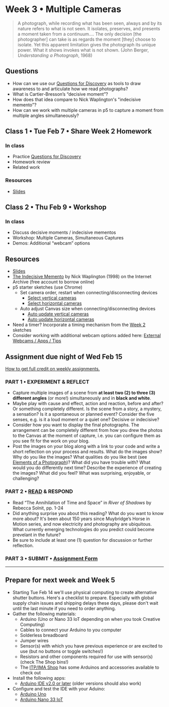 # Week 3 • Multiple Cameras

>A photograph, while recording what has been seen, always and by its nature refers to what is not seen. It isolates, preserves, and presents a moment taken from a continuum…. The only decision [the photographer] can take is as regards the moment [they] choose to isolate. Yet this apparent limitation gives the photograph its unique power. What it shows invokes what is not shown. (John Berger, *Understanding a Photograph*, 1968)

## Questions

- How can we use our [Questions for Discovery](https://github.com/ellennickles/xphoto-s23/blob/main/resources/questions-for-discovery.md) as tools to draw awareness to and articulate how we read photographs?
- What is Cartier-Bresson’s “decisive moment”?
- How does that idea compare to Nick Waplington's "indecisive memento"?
- How can we work with multiple cameras in p5 to capture a moment from multiple angles simultaneously?

## Class 1 • Tue Feb 7 • Share Week 2 Homework

### In class

- Practice [Questions for Discovery](https://github.com/ellennickles/xphoto-s23/blob/main/resources/questions-for-discovery.md)
- Homework review
- Related work

### Resources

- [Slides](https://drive.google.com/drive/u/1/folders/1bp6ZJ3krohBmhxB699nj1edjueV8w-EO)

## Class 2 • Thu Feb 9 • Workshop

### In class

- Discuss decisive moments / indecisive mementos
- Workshop: Multiple Cameras, Simultaneous Captures
- Demos: Additional “webcam” options

## Resources

- [Slides](https://drive.google.com/drive/u/1/folders/1bp6ZJ3krohBmhxB699nj1edjueV8w-EO)
- [The Indecisive Memento](https://archive.org/details/indecisivemement0000wapl) by Nick Waplington (1998) on the Internet Archive (free account to borrow online)
- p5 starter sketches (use Chrome)
  - Set camera order, restart when connecting/disconnecting devices
    - [Select vertical
      cameras](https://editor.p5js.org/enickles/sketches/biufMnBGa)
    - [Select horizontal
      cameras](https://editor.p5js.org/enickles/sketches/UU0X2YEfT)
  - Auto adjust Canvas size when connecting/disconnecting devices
    - [Auto update vertical
      cameras](https://editor.p5js.org/enickles/sketches/9vd7ZEG_Q)
    - [Auto update horizontal cameras](https://editor.p5js.org/enickles/sketches/yV3eu1mHG)
 - Need a timer? Incorporate a timing mechanism from the [Week 2](https://github.com/ellennickles/xphoto-s23/tree/main/week2#resources) sketches
 - Consider working with additional webcam options added here: [External Webcams / Apps / Tips](https://tinyurl.com/externalwebcams)

## Assignment due night of Wed Feb 15

[How to get full credit on weekly assignments.](https://github.com/ellennickles/xphoto-s23#overview-of-assignments)

### PART 1 • EXPERIMENT & REFLECT
- Capture multiple images of a scene from **at least two (2) to three (3) different angles** (or more!) simultaneously and in **black and white**. 
- Maybe play with cause and effect, action and reaction, before and after? Or something completely different. Is the scene from a story, a mystery, a sensation? Is it a spontaneous or planned event? Consider the five senses, e.g. is it a loud moment or a quiet one? Decisive or indecisive?
- Consider how you want to display the final photographs. The arrangement can be
  completely different from how you drew the photos to the Canvas at the moment
  of capture, i.e. you can configure them as you see fit for the work on your
  blog.
- Post the images on your blog along with a link to your code and write a short reflection on your process and results. What do the images show? Why do you like the images? What qualities do you like best (see [Elements of a Photograph](https://github.com/ellennickles/xphoto-s23/blob/main/resources/photograph-elements.md))? What did you have trouble with? What would you do differently next time? Describe the experience of creating the images? What did you feel? What was surprising, enjoyable, or challenging?

### PART 2 • [READ](https://drive.google.com/drive/u/1/folders/1bp6ZJ3krohBmhxB699nj1edjueV8w-EO) & RESPOND

- Read “The Annihilation of Time and Space” in *River of Shadows* by Rebecca Solnit, pp. 1-24  
- Did anything surprise you about this reading? What do you want to know more about? It's been about 150 years since Muybridge’s Horse in Motion series, and now electricity and photography are ubiquitous. What currently emerging technologies do you predict could become prevelant in the future? 
- Be sure to include at least one (1) question for discussion or further reflection.

### PART 3 • SUBMIT • [Assignment Form](https://forms.gle/bT1L7qHnrvmQ23sN9)

___

## Prepare for **next week** and Week 5

- Starting Tue Feb 14 we'll use physical computing to create alternative shutter buttons. Here's a checklist to prepare. Especially with global supply chain issues and shipping delays these days, please don't wait until the last minute if you need to order anything.
- Gather the following materials:
  - Arduino (Uno or Nano 33 IoT depending on when you took Creative Computing)
  - Cables to connect your Arduino to you computer
  - Solderless breadboard
  - Jumper wires
  - Sensor(s) with which you have previous experience or are excited to use (but no buttons or toggle switches!)
  - Resistors and other components required for use with sensor(s) (check The Shop bins!)
  - The [ITP/IMA Shop](https://shop.itp.io/) has some Arduinos and accessories available to check out
- Install the following apps:
  - [Arduino IDE v2.0 or later](https://www.arduino.cc/en/software) (older versions should also work)
- Configure and test the IDE with your Aduino:
  - [Arduino Uno](https://docs.arduino.cc/software/ide-v1/tutorials/getting-started/cores/arduino-avr)
  - [Arduino Nano 33 IoT](https://docs.arduino.cc/software/ide-v1/tutorials/getting-started/cores/arduino-samd)
